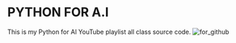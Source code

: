 # PYTHON FOR A.I
This is my Python for AI YouTube playlist all class source code. 
![for_github](https://user-images.githubusercontent.com/67509581/144661111-9b01315c-a016-4981-9a29-49ae144d1661.png)
